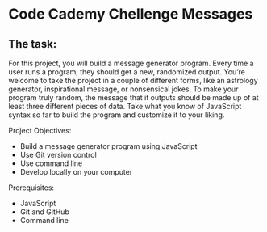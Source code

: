 # Code Cademy Chellenge Messages

## The task:

For this project, you will build a message generator program. Every time a user runs a program, they should get a new, randomized output. You’re welcome to take the project in a couple of different forms, like an astrology generator, inspirational message, or nonsensical jokes. To make your program truly random, the message that it outputs should be made up of at least three different pieces of data. Take what you know of JavaScript syntax so far to build the program and customize it to your liking.

Project Objectives:

* Build a message generator program using JavaScript
* Use Git version control
* Use command line
* Develop locally on your computer

Prerequisites:

* JavaScript
* Git and GitHub
* Command line


